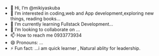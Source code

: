 - 👋 Hi, I’m @mikiyaskuba
- 👀 I’m interested in coding,web and App development,exploring new things, reading books...
- 🌱 I’m currently learning Fullstack Development...
- 💞️ I’m looking to collaborate on ...
- 📫 How to reach me 0933773934
- 😄 Pronouns: ...
- ⚡ Fun fact: ...i am quick learner , Natural ablity for leadership. 

<!---
mikiyaskuba/mikiyaskuba is a ✨ special ✨ repository because its `README.md` (this file) appears on your GitHub profile.
You can click the Preview link to take a look at your changes.
--->
